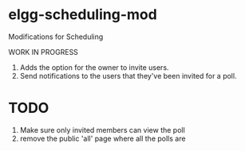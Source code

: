 # elgg-scheduling-mod
Modifications for Scheduling

WORK IN PROGRESS

1. Adds the option for the owner to invite users.
2. Send notifications to the users that they've been invited for a poll.

TODO
=====
1. Make sure only invited members can view the poll
2. remove the public 'all' page where all the polls are

